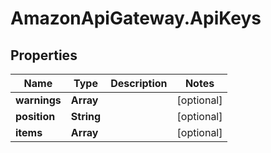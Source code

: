 # AmazonApiGateway.ApiKeys

## Properties

Name | Type | Description | Notes
------------ | ------------- | ------------- | -------------
**warnings** | **Array** |  | [optional] 
**position** | **String** |  | [optional] 
**items** | **Array** |  | [optional] 


